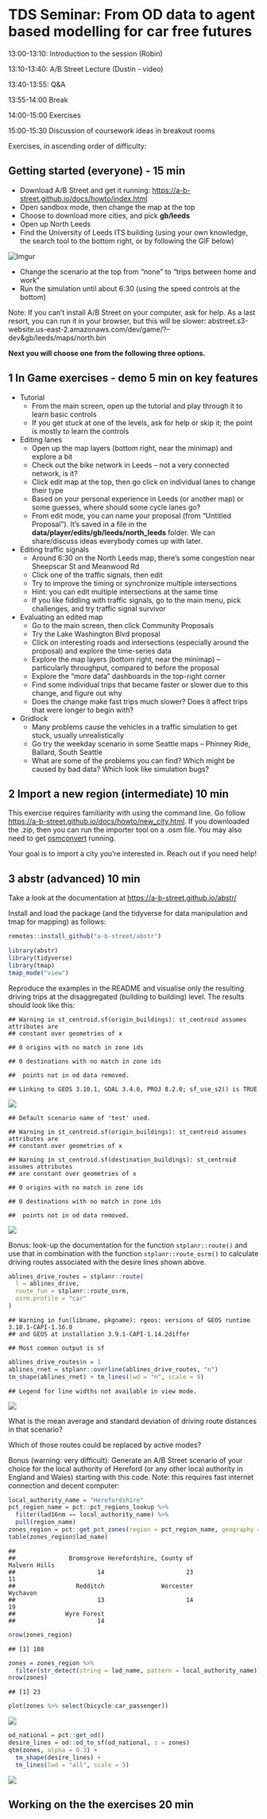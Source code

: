 
# TDS Seminar: From OD data to agent based modelling for car free futures

13:00-13:10: Introduction to the session (Robin)

13:10-13:40: A/B Street Lecture (Dustin - video)

13:40-13:55: Q&A

13:55-14:00 Break

14:00-15:00 Exercises

15:00-15:30 Discussion of coursework ideas in breakout rooms

Exercises, in ascending order of difficulty:

## Getting started (everyone) - 15 min

<!-- todo: send message saying to pre-download the zip -->
<!-- (install the abstr) -->

-   Download A/B Street and get it running:
    <https://a-b-street.github.io/docs/howto/index.html>
-   Open sandbox mode, then change the map at the top
-   Choose to download more cities, and pick **gb/leeds**
-   Open up North Leeds
-   Find the University of Leeds ITS building (using your own knowledge,
    the search tool to the bottom right, or by following the GIF below)

![Imgur](https://i.imgur.com/5I7NeGm.gif)

-   Change the scenario at the top from “none” to “trips between home
    and work”
-   Run the simulation until about 6:30 (using the speed controls at the
    bottom)

Note: If you can’t install A/B Street on your computer, ask for help. As
a last resort, you can run it in your browser, but this will be slower:
abstreet.s3-website.us-east-2.amazonaws.com/dev/game/?–dev&gb/leeds/maps/north.bin

**Next you will choose one from the following three options.**

## 1 In Game exercises - demo 5 min on key features

-   Tutorial
    -   From the main screen, open up the tutorial and play through it
        to learn basic controls
    -   If you get stuck at one of the levels, ask for help or skip it;
        the point is mostly to learn the controls
-   Editing lanes
    -   Open up the map layers (bottom right, near the minimap) and
        explore a bit
    -   Check out the bike network in Leeds – not a very connected
        network, is it?
    -   Click edit map at the top, then go click on individual lanes to
        change their type
    -   Based on your personal experience in Leeds (or another map) or
        some guesses, where should some cycle lanes go?
    -   From edit mode, you can name your proposal (from “Untitled
        Proposal”). It’s saved in a file in the
        **data/player/edits/gb/leeds/north_leeds** folder. We can
        share/discuss ideas everybody comes up with later.
-   Editing traffic signals
    -   Around 6:30 on the North Leeds map, there’s some congestion near
        Sheepscar St and Meanwood Rd
    -   Click one of the traffic signals, then edit
    -   Try to improve the timing or synchronize multiple intersections
    -   Hint: you can edit multiple intersections at the same time
    -   If you like fiddling with traffic signals, go to the main menu,
        pick challenges, and try traffic signal survivor
-   Evaluating an edited map
    -   Go to the main screen, then click Community Proposals
    -   Try the Lake Washington Blvd proposal
    -   Click on interesting roads and intersections (especially around
        the proposal) and explore the time-series data
    -   Explore the map layers (bottom right, near the minimap) –
        particularly throughput, compared to before the proposal
    -   Explore the “more data” dashboards in the top-right corner
    -   Find some individual trips that became faster or slower due to
        this change, and figure out why
    -   Does the change make fast trips much slower? Does it affect
        trips that were longer to begin with?
-   Gridlock
    -   Many problems cause the vehicles in a traffic simulation to get
        stuck, usually unrealistically
    -   Go try the weekday scenario in some Seattle maps – Phinney Ride,
        Ballard, South Seattle
    -   What are some of the problems you can find? Which might be
        caused by bad data? Which look like simulation bugs?

## 2 Import a new region (intermediate) 10 min

This exercise requires familiarity with using the command line. Go
follow <https://a-b-street.github.io/docs/howto/new_city.html>. If you
downloaded the .zip, then you can run the importer tool on a .osm file.
You may also need to get
[osmconvert](https://wiki.openstreetmap.org/wiki/Osmconvert) running.

Your goal is to import a city you’re interested in. Reach out if you
need help!

## 3 abstr (advanced) 10 min

Take a look at the documentation at
<https://a-b-street.github.io/abstr/>

Install and load the package (and the tidyverse for data manipulation
and tmap for mapping) as follows:

``` r
remotes::install_github("a-b-street/abstr")
```

``` r
library(abstr)
library(tidyverse)
library(tmap)
tmap_mode("view")
```

Reproduce the examples in the README and visualise only the resulting
driving trips at the disaggregated (building to building) level. The
results should look like this:

    ## Warning in st_centroid.sf(origin_buildings): st_centroid assumes attributes are
    ## constant over geometries of x

    ## 0 origins with no match in zone ids

    ## 0 destinations with no match in zone ids

    ##  points not in od data removed.

    ## Linking to GEOS 3.10.1, GDAL 3.4.0, PROJ 8.2.0; sf_use_s2() is TRUE

![](seminar1-workshop_files/figure-gfm/unnamed-chunk-3-1.png)<!-- -->

    ## Default scenario name of 'test' used.

    ## Warning in st_centroid.sf(origin_buildings): st_centroid assumes attributes are
    ## constant over geometries of x

    ## Warning in st_centroid.sf(destination_buildings): st_centroid assumes attributes
    ## are constant over geometries of x

    ## 0 origins with no match in zone ids

    ## 0 destinations with no match in zone ids

    ##  points not in od data removed.

![](seminar1-workshop_files/figure-gfm/unnamed-chunk-3-2.png)<!-- -->

Bonus: look-up the documentation for the function `stplanr::route()` and
use that in combination with the function `stplanr::route_osrm()` to
calculate driving routes associated with the desire lines shown above.

``` r
ablines_drive_routes = stplanr::route(
  l = ablines_drive,
  route_fun = stplanr::route_osrm,
  osrm.profile = "car"
)
```

    ## Warning in fun(libname, pkgname): rgeos: versions of GEOS runtime 3.10.1-CAPI-1.16.0
    ## and GEOS at installation 3.9.1-CAPI-1.14.2differ

    ## Most common output is sf

``` r
ablines_drive_routes$n = 1
ablines_rnet = stplanr::overline(ablines_drive_routes, "n")
tm_shape(ablines_rnet) + tm_lines(lwd = "n", scale = 9)
```

    ## Legend for line widths not available in view mode.

![](seminar1-workshop_files/figure-gfm/unnamed-chunk-4-1.png)<!-- -->

What is the mean average and standard deviation of driving route
distances in that scenario?

Which of those routes could be replaced by active modes?

Bonus (warning: very difficult): Generate an A/B Street scenario of your
choice for the local authority of Hereford (or any other local authority
in England and Wales) starting with this code. Note: this requires fast
internet connection and decent computer:

``` r
local_authority_name = "Herefordshire"
pct_region_name = pct::pct_regions_lookup %>% 
  filter(lad16nm == local_authority_name) %>% 
  pull(region_name)
zones_region = pct::get_pct_zones(region = pct_region_name, geography = "msoa")
table(zones_region$lad_name)
```

    ## 
    ##               Bromsgrove Herefordshire, County of            Malvern Hills 
    ##                       14                       23                       11 
    ##                 Redditch                Worcester                 Wychavon 
    ##                       13                       14                       19 
    ##              Wyre Forest 
    ##                       14

``` r
nrow(zones_region)
```

    ## [1] 108

``` r
zones = zones_region %>% 
  filter(str_detect(string = lad_name, pattern = local_authority_name))
nrow(zones)
```

    ## [1] 23

``` r
plot(zones %>% select(bicycle:car_passenger))
```

![](seminar1-workshop_files/figure-gfm/unnamed-chunk-6-1.png)<!-- -->

``` r
od_national = pct::get_od()
desire_lines = od::od_to_sf(od_national, z = zones)
qtm(zones, alpha = 0.3) + 
  tm_shape(desire_lines) +
  tm_lines(lwd = "all", scale = 5)
```

![](seminar1-workshop_files/figure-gfm/unnamed-chunk-6-2.png)<!-- -->

## Working on the the exercises 20 min
